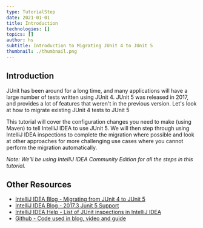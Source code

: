 ```yaml
---
type: TutorialStep
date: 2021-01-01
title: Introduction
technologies: []
topics: []
author: hs
subtitle: Introduction to Migrating JUnit 4 to JUnit 5
thumbnail: ./thumbnail.png
---
```


## Introduction
JUnit has been around for a long time, and many applications will have a large number of tests written using JUnit 4. JUnit 5 was released in 2017, and provides a lot of features that weren't in the previous version. Let's look at how to migrate existing JUnit 4 tests to JUnit 5

This tutorial will cover the configuration changes you need to make (using Maven) to tell IntelliJ IDEA to use JUnit 5. We will then step through using IntelliJ IDEA inspections to complete the migration where possible and look at other approaches for more challenging use cases where you cannot perform the migration automatically.

*Note: We'll be using IntelliJ IDEA Community Edition for all the steps in this tutorial.*

## Other Resources
- [IntelliJ IDEA Blog - Migrating from JUnit 4 to JUnit 5](https://blog.jetbrains.com/idea/2020/08/migrating-from-junit-4-to-junit-5/)
- [IntelliJ IDEA Blog - 2017.3 Junit 5 Support](https://blog.jetbrains.com/idea/2017/11/intellij-idea-2017-3-junit-support/)
- [IntelliJ IDEA Help - List of JUnit inspections in IntelliJ IDEA](https://www.jetbrains.com/help/idea/list-of-java-inspections.html#junit)
- [Github - Code used in blog, video and guide](https://github.com/JetBrains/intellij-samples/tree/b52a483d0d6fe612ea4ef3f727792a10795061f8)